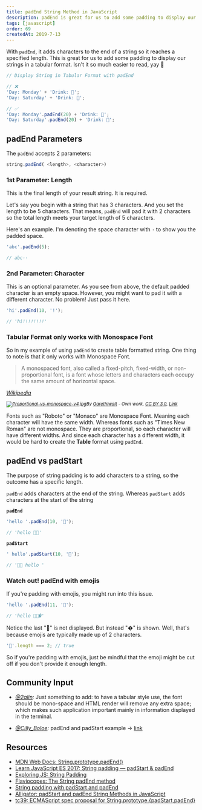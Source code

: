 ```yaml
---
title: padEnd String Method in JavaScript
description: padEnd is great for us to add some padding to display our strings in a tabular format. Use this method to pad characters to a string's end..
tags: [javascript]
order: 69
createdAt: 2019-7-13
---
```


With `padEnd`, it adds characters to the end of a string so it reaches a specified length. This is great for us to add some padding to display our strings in a tabular format. Isn't it so much easier to read, yay 🍹

```javascript
// Display String in Tabular Format with padEnd

// ❌
'Day: Monday' + 'Drink: 🍵';
'Day: Saturday' + 'Drink: 🍹';

// ✅
'Day: Monday'.padEnd(20) + 'Drink: 🍵';
'Day: Saturday'.padEnd(20) + 'Drink: 🍹';
```

## padEnd Parameters

The `padEnd` accepts 2 parameters:

```javascript
string.padEnd( <length>, <character>)
```

### 1st Parameter: Length

This is the final length of your result string. It is required.

Let's say you begin with a string that has 3 characters. And you set the length to be 5 characters. That means, `padEnd` will pad it with 2 characters so the total length meets your target length of 5 characters.

Here's an example. I'm denoting the space character with `·` to show you the padded space.

```javascript
'abc'.padEnd(5);

// abc··
```

### 2nd Parameter: Character

This is an optional parameter. As you see from above, the default padded character is an empty space. However, you might want to pad it with a different character. No problem! Just pass it here.

```javascript
'hi'.padEnd(10, '!');

// 'hi!!!!!!!!'
```

### Tabular Format only works with Monospace Font

So in my example of using `padEnd` to create table formatted string. One thing to note is that it only works with Monospace Font.

> A monospaced font, also called a fixed-pitch, fixed-width, or non-proportional font, is a font whose letters and characters each occupy the same amount of horizontal space.

_[Wikipedia](https://en.wikipedia.org/wiki/Monospaced_font)_

<small><i><a href="https://commons.wikimedia.org/wiki/File:Proportional-vs-monospace-v4.jpg#/media/File:Proportional-vs-monospace-v4.jpg"><img src="https://upload.wikimedia.org/wikipedia/commons/f/f0/Proportional-vs-monospace-v4.jpg" alt="Proportional-vs-monospace-v4.jpg"></a>By <a href="//commons.wikimedia.org/w/index.php?title=User:Garethlwalt&amp;action=edit&amp;redlink=1" class="new" title="User:Garethlwalt (page does not exist)">Garethlwalt</a> - <span class="int-own-work" lang="en">Own work</span>, <a href="https://creativecommons.org/licenses/by/3.0" title="Creative Commons Attribution 3.0">CC BY 3.0</a>, <a href="https://commons.wikimedia.org/w/index.php?curid=9110833">Link</a></i></small>

Fonts such as "Roboto" or "Monaco" are Monospace Font. Meaning each character will have the same width. Whereas fonts such as "Times New Roman" are not monospace. They are proportional, so each character will have different widths. And since each character has a different width, it would be hard to create the **Table** format using `padEnd`.

## padEnd vs padStart

The purpose of string padding is to add characters to a string, so the outcome has a specific length.

`padEnd` adds characters at the end of the string. Whereas `padStart` adds characters at the start of the string

**`padEnd`**

```javascript
'hello '.padEnd(10, '👋');

// 'hello 👋👋'
```

**`padStart`**

```javascript
' hello'.padStart(10, '👋');

// '👋👋 hello '
```

### Watch out! padEnd with emojis

If you're padding with emojis, you might run into this issue.

```javascript
'hello '.padEnd(11, '👋');

// 'hello 👋👋�'
```

Notice the last "👋" is not displayed. But instead "�" is shown. Well, that's because emojis are typically made up of 2 characters.

```javascript
'👋'.length === 2; // true
```

So if you're padding with emojis, just be mindful that the emoji might be cut off if you don't provide it enough length.

## Community Input

- _[@2alin](https://twitter.com/2alin/status/1150120894758621185):_ Just something to add: to have a tabular style use, the font should be mono-space and HTML render will remove any extra space; which makes such application important mainly in information displayed in the terminal.

- _[@Cilly_Boloe](https://twitter.com/Cilly_Boloe/status/1150208542923579392):_ padEnd and padStart example → [link](https://twitter.com/Cilly_Boloe/status/1150208542923579392)

## Resources

- [MDN Web Docs: String.prototype.padEnd()](https://developer.mozilla.org/en-US/docs/Web/JavaScript/Reference/Global_Objects/String/padEnd)
- [Learn JavaScript ES 2017: String padding — padStart & padEnd](https://codeburst.io/learn-javascript-es-2017-string-padding-padstart-padend-88e90783e7de)
- [Exploring JS: String Padding](https://exploringjs.com/es2016-es2017/ch_string-padding.html)
- [Flaviocopes: The String padEnd method](https://flaviocopes.com/javascript-string-padend/)
- [String padding with padStart and padEnd](https://node.university/blog/7297/es7-es8-post)
- [Alligator: padStart and padEnd String Methods in JavaScript](https://alligator.io/js/padstart-padend-string-methods/)
- [tc39: ECMAScript spec proposal for String.prototype.{padStart,padEnd}](https://github.com/tc39/proposal-string-pad-start-end)
